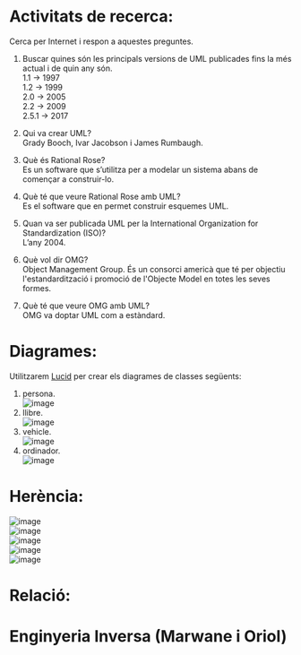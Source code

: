 # Activitats de recerca:

Cerca per Internet i respon a aquestes preguntes.

1. Buscar quines són les principals versions de UML publicades fins la més actual i de quin any són.  
1.1 → 1997  
1.2 → 1999  
2.0 → 2005  
2.2 → 2009  
2.5.1 → 2017  

2. Qui va crear UML?  
Grady Booch, Ivar Jacobson i James Rumbaugh.   

3. Què és Rational Rose?  
Es un software que s’utilitza per a modelar un sistema abans de començar a construir-lo.   

4. Què té que veure Rational Rose amb UML?  
Es el software que en permet construir esquemes UML.  

5. Quan va ser publicada UML per la International Organization for Standardization (ISO)?  
L’any 2004.  

6. Què vol dir OMG?  
Object Management Group. És un consorci americà que té per objectiu l'estandardització i promoció de l'Objecte Model en totes les seves formes.  

7. Què té que veure OMG amb UML?  
OMG va doptar UML com a estàndard.  

# Diagrames:
Utilitzarem [Lucid](https://lucid.app/) per crear els diagrames de classes següents:

1. persona.  
![image](https://user-images.githubusercontent.com/113586070/222083986-84ad7862-5e26-473d-90a7-447702465071.png)
2. llibre.  
![image](https://user-images.githubusercontent.com/113586070/222084277-d8102efc-c5ff-4c50-8e10-d11d1d0dfcc9.png)
3. vehicle.  
![image](https://user-images.githubusercontent.com/113586070/222084373-bdfe7904-7913-46c3-9342-fd031fb45a72.png)
4. ordinador.  
![image](https://user-images.githubusercontent.com/113586070/222084189-4ac83a77-0775-4784-91ed-3f21d7eba026.png)


# Herència:
![image](https://user-images.githubusercontent.com/113586070/223492888-c1b2450b-09c3-4861-afd9-52034b2e3cde.png)  
![image](https://user-images.githubusercontent.com/113586070/223492960-699c3ea2-1291-42da-b0ad-d3c95cfc793e.png)  
![image](https://user-images.githubusercontent.com/113586070/223493016-f9f39999-ca98-4bdd-afd8-1fad77904bd0.png)  
![image](https://user-images.githubusercontent.com/113586070/223493098-7c1ba5c2-7274-487c-9d69-ea6769b6960d.png)  
![image](https://user-images.githubusercontent.com/113586070/223493184-1fcea32a-ea92-49c7-87f4-b189417bc985.png)  

# Relació:  

# Enginyeria Inversa (Marwane i Oriol)  
